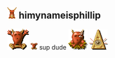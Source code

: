 ## ![Obey!](dk_icons/Horned-reaper-icon.png) himynameisphillip    


![](dk_icons/Temple_Icon_Medium.png)
<img src="dk_icons/Temple_Icon_Medium.png" width="16"> sup dude
![](dk_icons/Lair_Icon_Medium.png)
![](dk_icons/ScavengerRoom_Icon_Medium.png)




<!--
**cloutphilled/cloutphilled** is a ✨ _special_ ✨ repository because its `README.md` (this file) appears on your GitHub profile.

Here are some ideas to get you started:

- 🔭 I’m currently working on ...
- 🌱 I’m currently learning ...
- 👯 I’m looking to collaborate on ...
- 🤔 I’m looking for help with ...
- 💬 Ask me about ...
- 📫 How to reach me: ...
- 😄 Pronouns: ...
- ⚡ Fun fact: ...
-->
